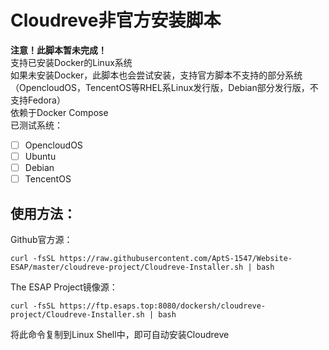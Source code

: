 # Cloudreve非官方安装脚本
**注意！此脚本暂未完成！**  
支持已安装Docker的Linux系统  
如果未安装Docker，此脚本也会尝试安装，支持官方脚本不支持的部分系统（OpencloudOS，TencentOS等RHEL系Linux发行版，Debian部分发行版，不支持Fedora）  
依赖于Docker Compose  
已测试系统：
- [ ] OpencloudOS
- [ ] Ubuntu
- [ ] Debian
- [ ] TencentOS   

## 使用方法：  

Github官方源：
```shell
curl -fsSL https://raw.githubusercontent.com/AptS-1547/Website-ESAP/master/cloudreve-project/Cloudreve-Installer.sh | bash
```

The ESAP Project镜像源：
```shell
curl -fsSL https://ftp.esaps.top:8080/dockersh/cloudreve-project/Cloudreve-Installer.sh | bash
```   

将此命令复制到Linux Shell中，即可自动安装Cloudreve
